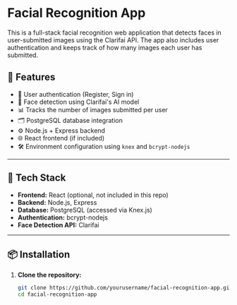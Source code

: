 # Facial Recognition App

This is a full-stack facial recognition web application that detects faces in user-submitted images using the Clarifai API. The app also includes user authentication and keeps track of how many images each user has submitted.

## 🚀 Features

- 🔐 User authentication (Register, Sign in)
- 🧠 Face detection using Clarifai's AI model
- 📊 Tracks the number of images submitted per user
- 🗂️ PostgreSQL database integration
- ⚙️ Node.js + Express backend
- 🌐 React frontend (if included)
- 🛠️ Environment configuration using `knex` and `bcrypt-nodejs`

---

## 🧱 Tech Stack

- **Frontend:** React (optional, not included in this repo)
- **Backend:** Node.js, Express
- **Database:** PostgreSQL (accessed via Knex.js)
- **Authentication:** bcrypt-nodejs
- **Face Detection API:** Clarifai

---

## 📦 Installation

1. **Clone the repository:**
   ```bash
   git clone https://github.com/yourusername/facial-recognition-app.git
   cd facial-recognition-app
